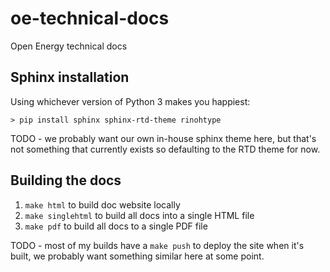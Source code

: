 # oe-technical-docs
Open Energy technical docs

## Sphinx installation

Using whichever version of Python 3 makes you happiest:

```
> pip install sphinx sphinx-rtd-theme rinohtype
```

TODO - we probably want our own in-house sphinx theme here, but that's not something that currently exists so 
defaulting to the RTD theme for now.

## Building the docs

1. `make html` to build doc website locally
2. `make singlehtml` to build all docs into a single HTML file
3. `make pdf` to build all docs to a single PDF file

TODO - most of my builds have a `make push` to deploy the site when it's built, we probably want something similar
here at some point.
